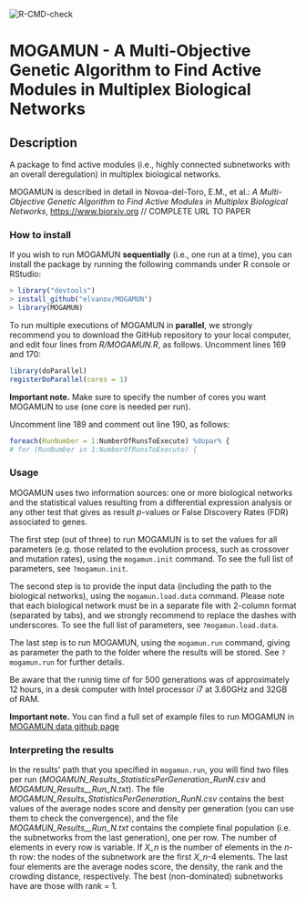 ![R-CMD-check](https://github.com/elvanov/MOGAMUN/workflows/R-CMD-check/badge.svg)

# MOGAMUN - A Multi-Objective Genetic Algorithm to Find Active Modules in Multiplex Biological Networks

## Description

A package to find active modules (i.e., highly connected subnetworks with an overall deregulation) in multiplex biological networks. 

MOGAMUN is described in detail in Novoa-del-Toro, E.M., et al.: *A Multi-Objective Genetic Algorithm to Find Active Modules in Multiplex Biological Networks*, https://www.biorxiv.org // COMPLETE URL TO PAPER

### How to install

If you wish to run MOGAMUN **sequentially** (i.e., one run at a time), you can install the package by running the following commands under R console or RStudio:

```R
> library("devtools")
> install_github("elvanov/MOGAMUN")
> library(MOGAMUN)
```

To run multiple executions of MOGAMUN in **parallel**, we strongly recommend you to download the GitHub repository to your local computer, and edit four lines from *R/MOGAMUN.R*, as follows. Uncomment lines 169 and 170:

```R
library(doParallel)
registerDoParallel(cores = 1)
```
**Important note.** Make sure to specify the number of cores you want MOGAMUN to use (one core is needed per run).

Uncomment line 189 and comment out line 190, as follows:

```R
foreach(RunNumber = 1:NumberOfRunsToExecute) %dopar% {
# for (RunNumber in 1:NumberOfRunsToExecute) {
```

### Usage

MOGAMUN uses two information sources: one or more biological networks and the statistical values resulting from a differential expression analysis or any other test that gives as result *p*-values or False Discovery Rates (FDR) associated to genes. 

The first step (out of three) to run MOGAMUN is to set the values for all parameters (e.g. those related to the evolution process, such as crossover and mutation rates), using the `mogamun.init` command. To see the full list of parameters, see `?mogamun.init`. 

The second step is to provide the input data (including the path to the biological networks), using the `mogamun.load.data` command. Please note that each biological network must be in a separate file with 2-column format (separated by tabs), and we strongly recommend to replace the dashes with underscores. To see the full list of parameters, see `?mogamun.load.data`.

The last step is to run MOGAMUN, using the `mogamun.run` command, giving as parameter the path to the folder where the results will be stored. See `?mogamun.run` for further details.

Be aware that the runnig time of for 500 generations was of approximately 12 hours, in a desk computer with Intel processor i7 at 3.60GHz and 32GB of RAM.

**Important note.** You can find a full set of example files to run MOGAMUN in [MOGAMUN data github page](https://github.com/elvanov/MOGAMUN-data)


### Interpreting the results

In the results' path that you specified in `mogamun.run`, you will find two files per run (*MOGAMUN_Results_StatisticsPerGeneration_RunN.csv* and *MOGAMUN_Results__Run_N.txt*). The file *MOGAMUN_Results_StatisticsPerGeneration_RunN.csv* contains the best values of the average nodes score and density per generation (you can use them to check the convergence), and the file *MOGAMUN_Results__Run_N.txt* contains the complete final population (i.e. the subnetworks from the last generation), one per row. The number of elements in every row is variable. If *X_n* is the number of elements in the *n*-th row: the nodes of the subnetwork are the first *X_n*-4 elements. The last four elements are the average nodes score, the density, the rank and the crowding distance, respectively. The best (non-dominated) subnetworks have are those with rank = 1. 


